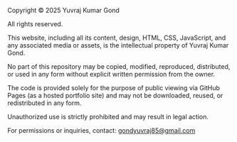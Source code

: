 Copyright © 2025 Yuvraj Kumar Gond

All rights reserved.

This website, including all its content, design, HTML, CSS, JavaScript, and any associated media or assets, is the intellectual property of Yuvraj Kumar Gond.

No part of this repository may be copied, modified, reproduced, distributed, or used in any form without explicit written permission from the owner.

The code is provided solely for the purpose of public viewing via GitHub Pages (as a hosted portfolio site) and may not be downloaded, reused, or redistributed in any form.

Unauthorized use is strictly prohibited and may result in legal action.

For permissions or inquiries, contact: gondyuvraj85@gmail.com
